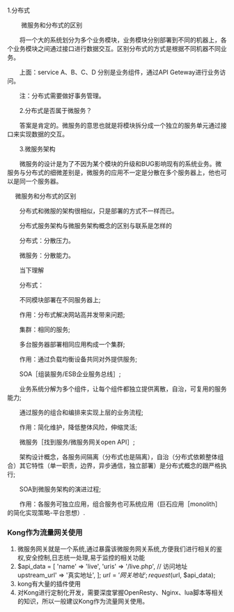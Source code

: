 1.分布式

　　 微服务和分布式的区别

　　将一个大的系统划分为多个业务模块，业务模块分别部署到不同的机器上，各个业务模块之间通过接口进行数据交互。区别分布式的方式是根据不同机器不同业务。

　　上面：service A、B、C、D 分别是业务组件，通过API Geteway进行业务访问。

　　注：分布式需要做好事务管理。

　　2.分布式是否属于微服务？

　　答案是肯定的。微服务的意思也就是将模块拆分成一个独立的服务单元通过接口来实现数据的交互。

　　3.微服务架构

　　微服务的设计是为了不因为某个模块的升级和BUG影响现有的系统业务。微服务与分布式的细微差别是，微服务的应用不一定是分散在多个服务器上，他也可以是同一个服务器。

　 微服务和分布式的区别

　　分布式和微服的架构很相似，只是部署的方式不一样而已。

　　分布式服务架构与微服务架构概念的区别与联系是怎样的

　　分布式：分散压力。

　　微服务：分散能力。

　　当下理解

　　分布式：

　　不同模块部署在不同服务器上;

　　作用：分布式解决网站高并发带来问题;

　　集群：相同的服务;

　　多台服务器部署相同应用构成一个集群;

　　作用：通过负载均衡设备共同对外提供服务;

　　SOA［组装服务/ESB企业服务总线］;

　　业务系统分解为多个组件，让每个组件都独立提供离散，自治，可复用的服务能力;

　　通过服务的组合和编排来实现上层的业务流程;

　　作用：简化维护，降低整体风险，伸缩灵活;

　　微服务［找到服务/微服务网关open API］;

　　架构设计概念，各服务间隔离（分布式也是隔离），自治（分布式依赖整体组合）其它特性（单一职责，边界，异步通信，独立部署）是分布式概念的跟严格执行;

　　SOA到微服务架构的演进过程;

　　作用：各服务可独立应用，组合服务也可系统应用（巨石应用［monolith］的简化实现策略-平台思想）.






### Kong作为流量网关使用
1. 微服务网关就是一个系统,通过暴露该微服务网关系统,方便我们进行相关的鉴权,安全控制,日志统一处理,易于监控的相关功能
2. 
    $api_data = [
        'name' => 'live',
        'uris' => '/live.php', // 访问地址
        upstream_url' => '真实地址',
    ];
    $url = '网关地址';
    request($url, $api_data);
3. kong有大量的插件使用
3. 对Kong进行定制化开发，需要深度掌握OpenResty、Nginx、lua脚本等相关的知识，所以一般建议Kong作为流量网关使用。



